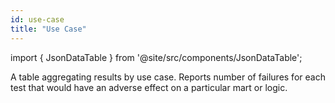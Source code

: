 ```yaml
---
id: use-case
title: "Use Case"
---
```



import { JsonDataTable } from '@site/src/components/JsonDataTable';

A table aggregating results by use case.  Reports number of failures for each test that would have an adverse effect on a particular mart or logic. 

<JsonDataTable jsonPath="nodes.model\.data_profiling\.data_profiling__use_case.columns" />